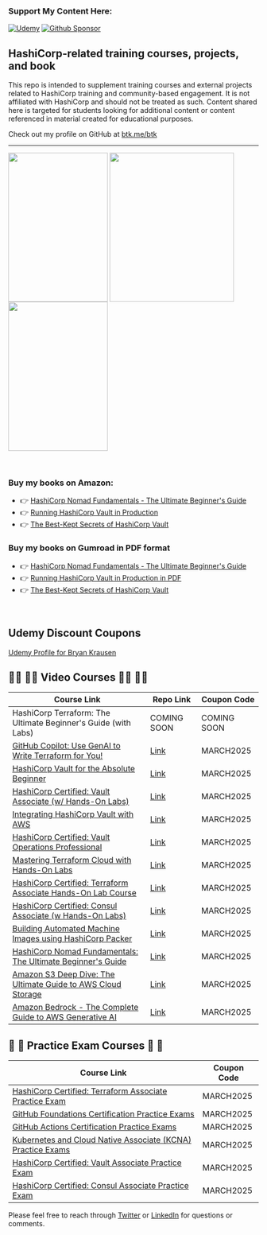 ### Support My Content Here: 
[![Udemy](https://img.shields.io/badge/Udemy-A435F0?style=for-the-badge&logo=Udemy&logoColor=white)](https://btk.me/vb) [![Github Sponsor](https://img.shields.io/badge/sponsor-30363D?style=for-the-badge&logo=GitHub-Sponsors&logoColor=#EA4AAA)](https://github.com/sponsors/btkrausen?frequency=one-time&sponsor=btkrausen)

## HashiCorp-related training courses, projects, and book

This repo is intended to supplement training courses and external projects related to HashiCorp training and community-based engagement. It is not affiliated with HashiCorp and should not be treated as such. Content shared here is targeted for students looking for additional content or content referenced in material created for educational purposes.

Check out my profile on GitHub at [btk.me/btk](btk.me/btk)

*********************************************************************************

<a href="https://amzn.to/3VUZcOW"> <img align="center" alt="" src="https://m.media-amazon.com/images/I/51KLqAx5-QL._SY522_.jpg" width="200" height="300" /></a>
<a href="https://amzn.to/2UeUjAI"> <img align="center" alt="" src="https://images-na.ssl-images-amazon.com/images/I/41SXDY4t6-L._SX404_BO1,204,203,200_.jpg" width="250" height="300" /></a>
<a href="https://amzn.to/3HAw4pF"> <img align="center" alt="" src="https://m.media-amazon.com/images/I/41MY0+EHAbL._SX331_BO1,204,203,200_.jpg" width="200" height="300" /></a>

<br>

### **Buy my books on Amazon:**
- 👉 [HashiCorp Nomad Fundamentals - The Ultimate Beginner's Guide](https://amzn.to/3VUZcOW)
- 👉 [Running HashiCorp Vault in Production](https://amzn.to/2UeUjAI)
- 👉 [The Best-Kept Secrets of HashiCorp Vault](https://amzn.to/3HAw4pF)

### **Buy my books on Gumroad in PDF format**
- 👉 [HashiCorp Nomad Fundamentals - The Ultimate Beginner's Guide](https://btkrausen.gumroad.com/l/nomad)
- 👉 [Running HashiCorp Vault in Production in PDF](https://btkrausen.gumroad.com/l/vaultbook)
- 👉 [The Best-Kept Secrets of HashiCorp Vault](https://btkrausen.gumroad.com/l/secretsofvault)
<br>

## **Udemy Discount Coupons**

[Udemy Profile for Bryan Krausen](https://www.udemy.com/user/bryan-krausen/ "Udemy Profile")

## 🧑‍💻 🧑‍💻 Video Courses 🧑‍💻 🧑‍💻

| Course Link | Repo Link | Coupon Code |
| ----------- | --------- |------------ |
| HashiCorp Terraform: The Ultimate Beginner's Guide (with Labs) | COMING SOON | COMING SOON
| [GitHub Copilot: Use GenAI to Write Terraform for You!](https://btk.me/cp) | [Link](https://github.com/btkrausen/terraform)| MARCH2025 |
| [HashiCorp Vault for the Absolute Beginner](https://btk.me/vb) | [Link](https://github.com/btkrausen/hashicorp/tree/master/vault)| MARCH2025 |
| [HashiCorp Certified: Vault Associate (w/ Hands-On Labs)](https://btk.me/v) | [Link](https://github.com/btkrausen/hashicorp/tree/master/vault)| MARCH2025 |
| [Integrating HashiCorp Vault with AWS](https://btk.me/vaws) | [Link](https://github.com/btkrausen/hashicorp/tree/master/vault)| MARCH2025 |
| [HashiCorp Certified: Vault Operations Professional](https://btk.me/vp) |[Link](https://github.com/btkrausen/hashicorp/tree/master/vault) | MARCH2025 |
| [Mastering Terraform Cloud with Hands-On Labs](https://btk.me/tfc) | [Link](https://github.com/btkrausen/hashicorp/tree/master/terraform-cloud)| MARCH2025 |
| [HashiCorp Certified: Terraform Associate Hands-On Lab Course](https://btk.me/tfhol) |[Link](https://github.com/btkrausen/hashicorp/tree/master/terraform) | MARCH2025 |
| [HashiCorp Certified: Consul Associate (w Hands-On Labs)](https://btk.me/c) | [Link](https://github.com/btkrausen/hashicorp/tree/master/consul)| MARCH2025 |
| [Building Automated Machine Images using HashiCorp Packer](https://btk.me/p) | [Link](https://github.com/btkrausen/hashicorp/tree/master/packer)| MARCH2025 |
| [HashiCorp Nomad Fundamentals: The Ultimate Beginner's Guide](https://btk.me/n) | [Link](https://github.com/btkrausen/hashicorp/tree/master/nomad)| MARCH2025 |
| [Amazon S3 Deep Dive: The Ultimate Guide to AWS Cloud Storage](https://btk.me/s3) | [Link](https://github.com/btkrausen/aws)| MARCH2025 |
| [Amazon Bedrock - The Complete Guide to AWS Generative AI](https://btk.me/ab) | [Link](https://github.com/alexhddev/Bedrock_course)| MARCH2025 |

## 📝 📝 Practice Exam Courses 📝 📝
| Course Link | Coupon Code |
| ----------- | ----------- |
| [HashiCorp Certified: Terraform Associate Practice Exam](https://btk.me/tf) | MARCH2025 |
| [GitHub Foundations Certification Practice Exams](https://btk.me/ghp) | MARCH2025 |
| [GitHub Actions Certification Practice Exams](https://btk.me/gha) | MARCH2025 |
| [Kubernetes and Cloud Native Associate (KCNA) Practice Exams](https://btk.me/kcna) | MARCH2025 |
| [HashiCorp Certified: Vault Associate Practice Exam](https://btk.me/vpe) | MARCH2025 |
| [HashiCorp Certified: Consul Associate Practice Exam](https://btk.me/cpe) | MARCH2025 |

Please feel free to reach through [Twitter](https://twitter.com/btkrausen) or [LinkedIn](https://www.linkedin.com/in/bryan-krausen-5ab8794/) for questions or comments.
